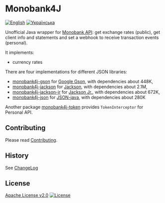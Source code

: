 # Monobank4J

[![English](https://img.shields.io/badge/%F0%9F%93%84-English-blue)](readme.md)
[![Українська](https://img.shields.io/badge/%F0%9F%93%84-%D0%A3%D0%BA%D1%80%D0%B0%D1%97%D0%BD%D1%81%D1%8C%D0%BA%D0%BE%D1%8E-blue)](readme.uk.md)

Unofficial Java wrapper for [Monobank API][monobank-api]: get exchange rates (public),
get client info and statements and set a webhook to receive transaction
events (personal).

It implements:

-   currency rates

There are four implementations for different JSON libraries:

-   [monobank4j-gson](monobank4j-gson) for [Google Gson][gson], with dependencies about 448K,
-   [monobank4j-jackson](monobank4j-jackson) for [Jackson][jackson], with dependencies about 2.1M,
-   [monobank4j-jackson-jr](monobank4j-jackson-jr) for [Jackson Jr.][jackson-jr], with dependencies about 672K,
-   [monobank4j-json](monobank4j-json) for [JSON-java][json], with dependencies about 280K

Another package [monobank4j-token](monobank4j-token) provides `TokenInterceptor` for Personal API.

## Contributing

Please read [Contributing](contributing.md).

## History

See [ChangeLog](changelog.md)

## License

[Apache License v2.0](LICENSE)
[![License](https://img.shields.io/badge/license-Apache%202.0-blue.svg?style=flat)](http://www.apache.org/licenses/LICENSE-2.0.html)

[monobank-api]: https://api.monobank.ua/docs/ "Monobank API to get statements and account balances"
[gson]: https://github.com/google/gson "A Java serialization/deserialization library to convert Java Objects into JSON and back"
[jackson]: https://github.com/FasterXML/jackson "JSON for Java"
[jackson-jr]: https://github.com/FasterXML/jackson-jr "A compact alternative to full Jackson Databind component"
[json]: https://github.com/stleary/JSON-java "A reference implementation of a JSON package in Java"
